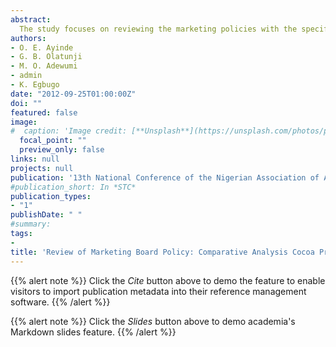 ```yaml
---
abstract:
  The study focuses on reviewing the marketing policies with the specific interest in comparing the price of cocoa during marketing board era with that of the post-marketing board era. The study objectives include to examine the prevailing economic situations; comparing the producer and consumer prices during the two eras; and evaluate the effect of the two marketing board eras on cocoa production. Time series data for the period 1966 to 2009, were sourced from Cocoa Research Institute, Ibadan, FAOSTAT and Annual Bulletin of Statistics of the National Bureau of Statistics. Descriptive statistics, Trend analysis and Co-integration Analysis were used to analyse the data. The result revealed that that there is trend in the cocoa production during the marketing board era as compared to the post-marketing board era. This is attributed to the increase in the prices experienced in post marketing board era.  The study also established that during the marketing board era, prices and marketing margins affected the production of cocoa. The marketing board era had positive impact on the cocoa production although the trend analysis revealed the post marketing era has higher production. Thus the study recommends that Government and cocoa farmers should learn from the price stabilization mechanism of marketing board era. The government should move away from direct involvement in running the economy such as the marketing of cocoa.
authors:
- O. E. Ayinde
- G. B. Olatunji
- M. O. Adewumi
- admin
- K. Egbugo
date: "2012-09-25T01:00:00Z"
doi: ""
featured: false
image:
#  caption: 'Image credit: [**Unsplash**](https://unsplash.com/photos/pLCdAaMFLTE)'
  focal_point: ""
  preview_only: false
links: null
projects: null
publication: '13th National Conference of the Nigerian Association of Agricultural Economists, Faculty of Agriculture, Obafemi Awolowo University Ife between 25th and 28th September'
#publication_short: In *STC*
publication_types:
- "1"
publishDate: " "
#summary: 
tags:
- 
title: 'Review of Marketing Board Policy: Comparative Analysis Cocoa Pricing Eras in Nigeria'
---
```


{{% alert note %}}
Click the *Cite* button above to demo the feature to enable visitors to import publication metadata into their reference management software.
{{% /alert %}}

{{% alert note %}}
Click the *Slides* button above to demo academia's Markdown slides feature.
{{% /alert %}}
